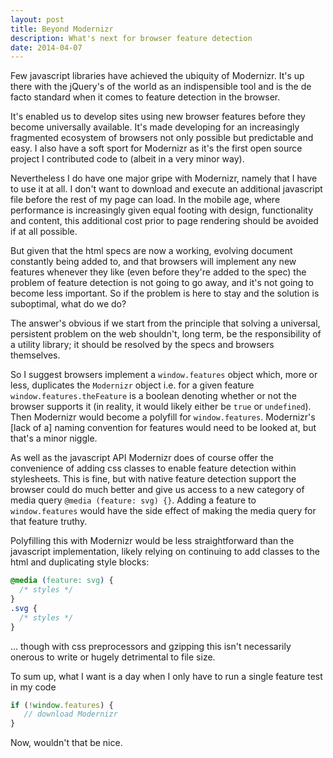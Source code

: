 ```yaml
---
layout: post
title: Beyond Modernizr
description: What's next for browser feature detection
date: 2014-04-07
---
```

Few javascript libraries have achieved the ubiquity of Modernizr. It's up there with the jQuery's of the world as an indispensible tool and is the de facto standard when it comes to feature detection in the browser. 

It's enabled us to develop sites using new browser features before they become universally available. It's made developing for an increasingly fragmented ecosystem of browsers not only possible but predictable and easy. I also have a soft sport for Modernizr as it's the first open source project I contributed code to (albeit in a very minor way).

Nevertheless I do have one major gripe with Modernizr, namely that I have to use it at all. I don't want to download and execute an additional javascript file before the rest of my page can load. In the mobile age, where performance is increasingly given equal footing with design, functionality and content, this additional cost prior to page rendering should be avoided if at all possible.

But given that the html specs are now a working, evolving document constantly being added to, and that browsers will implement any new features whenever they like (even before they're added to the spec) the problem of feature detection is not going to go away, and it's not going to become less important. So if the problem is here to stay and the solution is suboptimal, what do we do? 

The answer's obvious if we start from the principle that solving a universal, persistent problem on the web shouldn't, long term, be the responsibility of a utility library; it should be resolved by the specs and browsers themselves.

So I suggest browsers implement a `window.features` object which, more or less, duplicates the `Modernizr` object i.e. for a given feature `window.features.theFeature` is a boolean denoting whether or not the browser supports it (in reality, it would likely either be `true` or `undefined`). Then Modernizr would become a polyfill for `window.features`. Modernizr's [lack of a] naming convention for features would need to be looked at, but that's a minor niggle. 

As well as the javascript API Modernizr does of course offer the convenience of adding css classes to enable feature detection within stylesheets. This is fine, but with native feature detection support the browser could do much better and give us access to a new category of media query `@media (feature: svg) {}`. Adding a feature to `window.features` would have the side effect of making the media query for that feature truthy.

Polyfilling this with Modernizr would be less straightforward than the javascript implementation, likely relying on continuing to add classes to the html and duplicating style blocks:

```css
@media (feature: svg) {
  /* styles */
}
.svg {
  /* styles */
}
```

… though with css preprocessors and gzipping this isn't necessarily onerous to write or hugely detrimental to file size.

To sum up, what I want is a day when I only have to run a single feature test in my code

```javascript
if (!window.features) {
   // download Modernizr
}
```

Now, wouldn't that be nice.
